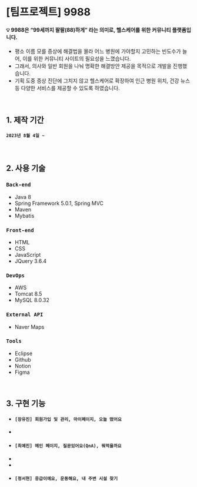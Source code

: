 # [팀프로젝트] 9988
#### 💡 9988은 “99세까지 팔팔(88)하게” 라는 의미로, 헬스케어를 위한 커뮤니티 플랫폼입니다.
* 평소 이름 모를 증상에 해결법을 몰라 어느 병원에 가야할지 고민하는 빈도수가 늘어, 이를 위한 커뮤니티 사이트의 필요성을 느꼈습니다.
* 그래서, 의사와 일반 회원을 나눠 명확한 해결방안 제공을 목적으로 개발을 진행했습니다.
* 기획 도중 증상 진단에 그치지 않고 헬스케어로 확장하여 인근 병원 위치, 건강 뉴스 등 다양한 서비스를 제공할 수 있도록 하였습니다.

<br>

## 1. 제작 기간
#### `2023년 8월 4일 ~ `

<br>

## 2. 사용 기술
### `Back-end`
* Java 8
* Spring Framework 5.0.1, Spring MVC
* Maven
* Mybatis

### `Front-end`
* HTML
* CSS
* JavaScript
* JQuery 3.6.4

### `DevOps`
* AWS 
* Tomcat 8.5
* MySQL 8.0.32

### `External API`
* Naver Maps

### `Tools`
* Eclipse
* Github
* Notion
* Figma

<br>

## 3. 구현 기능
* #### `[장유진] 회원가입 및 관리, 마이페이지, 오늘 떴어요`

* 
* #### `[최예진] 메인 페이지, 질문있어요(QnA), 뭐먹을까요`
* 
* 
* #### `[정서현] 응급이에요, 운동해요, 내 주변 시설 찾기`

